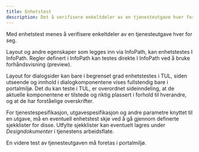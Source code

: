 ```yaml
---
title: Enhetstest
description: Det å verifisere enkeltdeler av en tjenesteutgave hver for seg.
---
```


Med enhetstest menes å verifisere enkeltdeler av en tjenesteutgave hver for seg.

Layout og andre egenskaper som legges inn via InfoPath, kan enhetstestes I InfoPath. Regler definert i InfoPath kan testes direkte I
InfoPath ved å bruke forhåndsvisning (preview).

Layout for dialogsider kan bare i begrenset grad enhetstestes i TUL, siden utseende og innhold i dialogkomponentene vises fullstendig bare i
portalmiljø. Det du kan teste i TUL, er overordnet sideinndeling, at de aktuelle komponentene er tilstede og riktig plassert i forhold til
hverandre, og at de har forståelige overskrifter.

For tjenestespesifikasjon, utgavespesifikasjon og andre parametre knyttet til en utgave, må en eventuell enhetstest skje ved å gå gjennom
definerte sjekklister for disse. Utfylte sjekklister kan eventuelt lagres under *Designdokumenter* i tjenestens arbeidsflate.

En videre test av tjenesteutgaven må foretas i portalmiljø.
